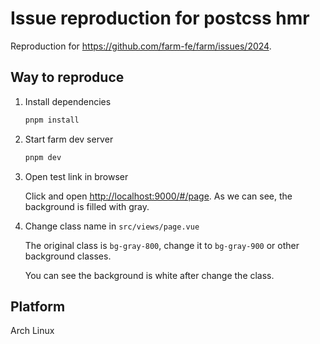 # Issue reproduction for postcss hmr

Reproduction for <https://github.com/farm-fe/farm/issues/2024>.

## Way to reproduce

1. Install dependencies

   ```bash
   pnpm install
   ```

2. Start farm dev server

   ```bash
   pnpm dev
   ```

3. Open test link in browser

   Click and open <http://localhost:9000/#/page>. As we can see, the background is filled with gray.

4. Change class name in `src/views/page.vue`

   The original class is `bg-gray-800`, change it to `bg-gray-900` or other background classes.

   You can see the background is white after change the class.

## Platform

   Arch Linux
